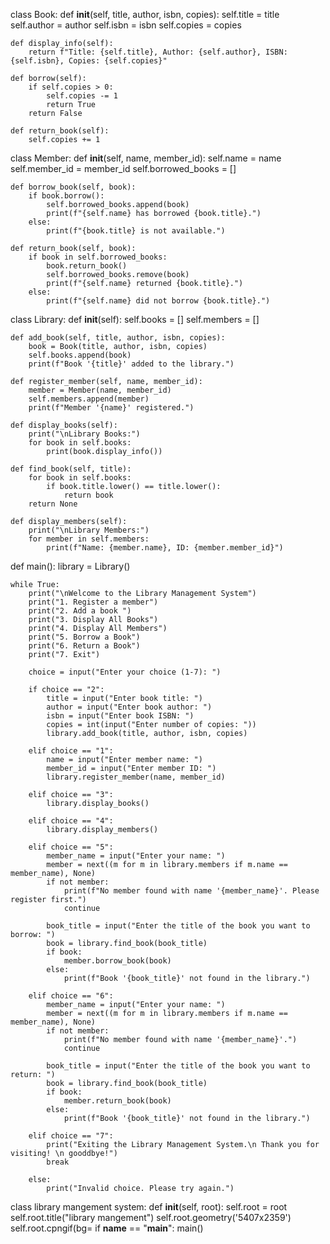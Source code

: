 
class Book:
    def __init__(self, title, author, isbn, copies):
        self.title = title
        self.author = author
        self.isbn = isbn
        self.copies = copies

    def display_info(self):
        return f"Title: {self.title}, Author: {self.author}, ISBN: {self.isbn}, Copies: {self.copies}"

    def borrow(self):
        if self.copies > 0:
            self.copies -= 1
            return True
        return False

    def return_book(self):
        self.copies += 1


class Member:
    def __init__(self, name, member_id):
        self.name = name
        self.member_id = member_id
        self.borrowed_books = []

    def borrow_book(self, book):
        if book.borrow():
            self.borrowed_books.append(book)
            print(f"{self.name} has borrowed {book.title}.")
        else:
            print(f"{book.title} is not available.")

    def return_book(self, book):
        if book in self.borrowed_books:
            book.return_book()
            self.borrowed_books.remove(book)
            print(f"{self.name} returned {book.title}.")
        else:
            print(f"{self.name} did not borrow {book.title}.")


class Library:
    def __init__(self):
        self.books = []
        self.members = []

    def add_book(self, title, author, isbn, copies):
        book = Book(title, author, isbn, copies)
        self.books.append(book)
        print(f"Book '{title}' added to the library.")

    def register_member(self, name, member_id):
        member = Member(name, member_id)
        self.members.append(member)
        print(f"Member '{name}' registered.")

    def display_books(self):
        print("\nLibrary Books:")
        for book in self.books:
            print(book.display_info())

    def find_book(self, title):
        for book in self.books:
            if book.title.lower() == title.lower():
                return book
        return None

    def display_members(self):
        print("\nLibrary Members:")
        for member in self.members:
            print(f"Name: {member.name}, ID: {member.member_id}")


def main():
    library = Library()

    while True:
        print("\nWelcome to the Library Management System")
        print("1. Register a member")
        print("2. Add a book ")
        print("3. Display All Books")
        print("4. Display All Members")
        print("5. Borrow a Book")
        print("6. Return a Book")
        print("7. Exit")

        choice = input("Enter your choice (1-7): ")

        if choice == "2":
            title = input("Enter book title: ")
            author = input("Enter book author: ")
            isbn = input("Enter book ISBN: ")
            copies = int(input("Enter number of copies: "))
            library.add_book(title, author, isbn, copies)

        elif choice == "1":
            name = input("Enter member name: ")
            member_id = input("Enter member ID: ")
            library.register_member(name, member_id)

        elif choice == "3":
            library.display_books()

        elif choice == "4":
            library.display_members()

        elif choice == "5":
            member_name = input("Enter your name: ")
            member = next((m for m in library.members if m.name == member_name), None)
            if not member:
                print(f"No member found with name '{member_name}'. Please register first.")
                continue

            book_title = input("Enter the title of the book you want to borrow: ")
            book = library.find_book(book_title)
            if book:
                member.borrow_book(book)
            else:
                print(f"Book '{book_title}' not found in the library.")

        elif choice == "6":
            member_name = input("Enter your name: ")
            member = next((m for m in library.members if m.name == member_name), None)
            if not member:
                print(f"No member found with name '{member_name}'.")
                continue

            book_title = input("Enter the title of the book you want to return: ")
            book = library.find_book(book_title)
            if book:
                member.return_book(book)
            else:
                print(f"Book '{book_title}' not found in the library.")

        elif choice == "7":
            print("Exiting the Library Management System.\n Thank you for visiting! \n gooddbye!")
            break

        else:
            print("Invalid choice. Please try again.")

class library mangement system:
    def __init__(self, root):
        self.root = root
        self.root.title("library mangement")
        self.root.geometry('5407x2359')
        self.root.cpngif(bg=
if __name__ == "__main__":
    main()
